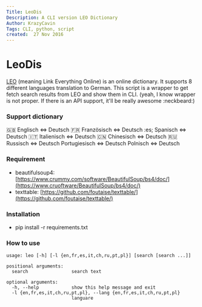 ```yaml
---
Title: LeoDis
Description: A CLI version LEO Dictionary
Author: KrazyCavin
Tags: CLI, python, script
created:  27 Nov 2016
---
```


LeoDis
======
[LEO](https://dict.leo.org/) (meaning Link Everything Online) is an online dictionary. It supports 8 different languages translation to German. This script is a wrapper to get fetch search results from LEO and show them in CLI. (yeah, I know wrapper is not proper. If there is an API support, it'll be really awesome :neckbeard:)

### Support dictionary
:gb: Englisch ⇔ Deutsch
:fr: Französisch ⇔ Deutsch
:es; Spanisch ⇔ Deutsch
:it: Italienisch ⇔ Deutsch
:cn: Chinesisch ⇔ Deutsch
:ru: Russisch ⇔ Deutsch
Portugiesisch ⇔ Deutsch
Polnisch ⇔ Deutsch

### Requirement
* beautifulsoup4: [https://www.crummy.com/software/BeautifulSoup/bs4/doc/](https://www.cruoftware/BeautifulSoup/bs4/doc/)
* texttable: [https://github.com/foutaise/texttable/](https://github.com/foutaise/texttable/)

### Installation
* pip install -r requirements.txt

### How to use
```
usage: leo [-h] [-l {en,fr,es,it,ch,ru,pt,pl}] [search [search ...]]

positional arguments:
  search                search text

optional arguments:
  -h, --help            show this help message and exit
  -l {en,fr,es,it,ch,ru,pt,pl}, --lang {en,fr,es,it,ch,ru,pt,pl}
                        languare
```
